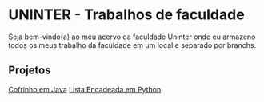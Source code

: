 # UNINTER - Trabalhos de faculdade

Seja bem-vindo(a) ao meu acervo da faculdade Uninter onde eu armazeno todos os meus trabalho da faculdade em um local e separado por branchs.

## Projetos
[Cofrinho em Java](https://github.com/AninhaPardini/UNINTER/tree/Cofrinho-em-Java)
[Lista Encadeada em Python](https://github.com/AninhaPardini/UNINTER/tree/Lista-Encadeada-em-Python)
